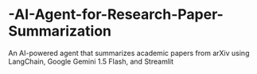 # -AI-Agent-for-Research-Paper-Summarization
An AI-powered agent that summarizes academic papers from arXiv using LangChain, Google Gemini 1.5 Flash, and Streamlit
